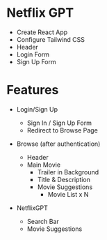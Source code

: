 # Netflix GPT

- Create React App
- Configure Tailwind CSS
- Header
- Login Form
- Sign Up Form

# Features

- Login/Sign Up

  - Sign In / Sign Up Form
  - Redirect to Browse Page

- Browse (after authentication)

  - Header
  - Main Movie
    - Trailer in Background
    - Title & Description
    - Movie Suggestions
      - Movie List x N

- NetflixGPT
  - Search Bar
  - Movie Suggestions
